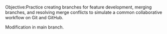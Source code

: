 Objective:Practice creating branches for feature development, merging branches, and resolving merge conflicts to simulate a common collaborative workflow on Git and GitHub.


Modification in main branch.